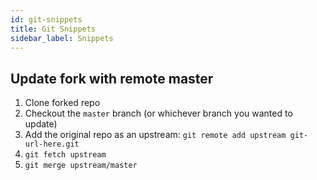 ```yaml
---
id: git-snippets
title: Git Snippets
sidebar_label: Snippets
---
```


## Update fork with remote master

1. Clone forked repo
1. Checkout the `master` branch (or whichever branch you wanted to update)
1. Add the original repo as an upstream: `git remote add upstream git-url-here.git`
1. `git fetch upstream`
1. `git merge upstream/master`
